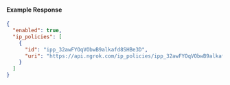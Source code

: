 <!-- Code generated for API Clients. DO NOT EDIT. -->

#### Example Response

```json
{
  "enabled": true,
  "ip_policies": [
    {
      "id": "ipp_32awFYOqVObwB9alkafd8SHBe3D",
      "uri": "https://api.ngrok.com/ip_policies/ipp_32awFYOqVObwB9alkafd8SHBe3D"
    }
  ]
}
```
